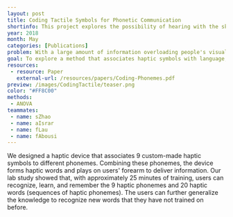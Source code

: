 ```yaml
---
layout: post
title: Coding Tactile Symbols for Phonetic Communication
shortinfo: This project explores the possibility of hearing with the skin. Published in the ACM CHI Conference on Human Factors in Computing Systems (2018).
year: 2018
month: May
categories: [Publications]
problem: With a large amount of information overloading people's visual and auditory senses, can we utilize people's skin to communicate content?
goal: To explore a method that associates haptic symbols with language, maximizing both how accurately people can recognize the symbols and how fast they can be delivered.
resources:
 - resource: Paper
   external-url: /resources/papers/Coding-Phonemes.pdf
preview: /images/CodingTactile/teaser.png
color: "#FF8C00"
methods:
 - ANOVA
teammates:
 - name: sZhao
 - name: aIsrar
 - name: fLau
 - name: fAbousi
---
```

We designed a haptic device that associates 9 custom-made haptic symbols to different phonemes. Combining these phonemes, the device forms haptic words and plays on users' forearm to deliver information. Our lab study showed that, with approximately 25 minutes of training, users can recognize, learn, and remember the 9 haptic phonemes and 20 haptic words (sequences of haptic phonemes). The users can further generalize the knowledge to recognize new words that they have not trained on before.

